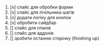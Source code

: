 1. [x] слайс для обробки форми
2. [x] слайс для лічільника шагів
3. [x] додати логіку для кнопок
4. [x] обробити сайдбар
5. [] слайс для планів
6. [] слайс для аддонів
7. [] зробити останню сторінку (finishing up)
